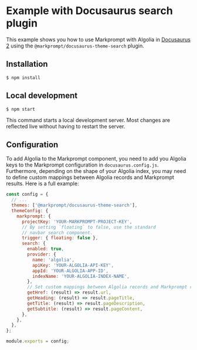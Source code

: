 # Example with Docusaurus search plugin

This example shows you how to use Markprompt with Algolia in [Docusaurus 2](https://docusaurus.io/) using the `@markprompt/docusaurus-theme-search` plugin.

## Installation

```
$ npm install
```

## Local development

```
$ npm start
```

This command starts a local development server. Most changes are reflected live without having to restart the server.

## Configuration

To add Algolia to the Markprompt component, you need to add you Algolia keys to the Markprompt configuration in `docusaurus.config.js`. Furthermore, depending on the shape of your Algolia index, you may need to define custom mappings between Algolia records and Markprompt results. Here is a full example:

```js
const config = {
  // ...
  themes: ['@markprompt/docusaurus-theme-search'],
  themeConfig: {
    markprompt: {
      projectKey: 'YOUR-MARKPROMPT-PROJECT-KEY',
      // By setting `floating` to false, use the standard
      // navbar search component.
      trigger: { floating: false },
      search: {
        enabled: true,
        provider: {
          name: 'algolia',
          apiKey: 'YOUR-ALGOLIA-API-KEY',
          appId: 'YOUR-ALGOLIA-APP-ID',
          indexName: 'YOUR-ALGOLIA-INDEX-NAME',
        },
        // Set custom mappings between Algolia records and Markprompt results:
        getHref: (result) => result.url,
        getHeading: (result) => result.pageTitle,
        getTitle: (result) => result.pageDescription,
        getSubtitle: (result) => result.pageContent,
      },
    },
  },
};

module.exports = config;
```
